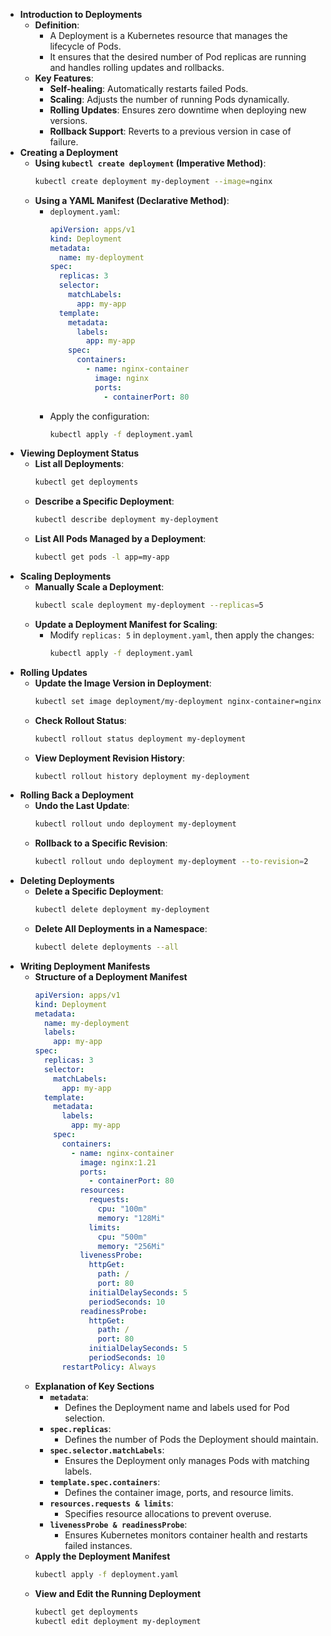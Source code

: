 - **Introduction to Deployments**
	- **Definition**:
		- A Deployment is a Kubernetes resource that manages the lifecycle of Pods.
		- It ensures that the desired number of Pod replicas are running and handles rolling updates and rollbacks.
	- **Key Features**:
		- **Self-healing**: Automatically restarts failed Pods.
		- **Scaling**: Adjusts the number of running Pods dynamically.
		- **Rolling Updates**: Ensures zero downtime when deploying new versions.
		- **Rollback Support**: Reverts to a previous version in case of failure.
- **Creating a Deployment**
	- **Using `kubectl create deployment` (Imperative Method)**:
	  ```bash
	  kubectl create deployment my-deployment --image=nginx
	  ```
	- **Using a YAML Manifest (Declarative Method)**:
		- `deployment.yaml`:
		  ```yaml
		  apiVersion: apps/v1
		  kind: Deployment
		  metadata:
		    name: my-deployment
		  spec:
		    replicas: 3
		    selector:
		      matchLabels:
		        app: my-app
		    template:
		      metadata:
		        labels:
		          app: my-app
		      spec:
		        containers:
		          - name: nginx-container
		            image: nginx
		            ports:
		              - containerPort: 80
		  ```
		- Apply the configuration:
		  ```bash
		  kubectl apply -f deployment.yaml
		  ```
- **Viewing Deployment Status**
	- **List all Deployments**:
	  ```bash
	  kubectl get deployments
	  ```
	- **Describe a Specific Deployment**:
	  ```bash
	  kubectl describe deployment my-deployment
	  ```
	- **List All Pods Managed by a Deployment**:
	  ```bash
	  kubectl get pods -l app=my-app
	  ```
- **Scaling Deployments**
	- **Manually Scale a Deployment**:
	  ```bash
	  kubectl scale deployment my-deployment --replicas=5
	  ```
	- **Update a Deployment Manifest for Scaling**:
		- Modify `replicas: 5` in `deployment.yaml`, then apply the changes:
		  ```bash
		  kubectl apply -f deployment.yaml
		  ```
- **Rolling Updates**
	- **Update the Image Version in Deployment**:
	  ```bash
	  kubectl set image deployment/my-deployment nginx-container=nginx:1.21
	  ```
	- **Check Rollout Status**:
	  ```bash
	  kubectl rollout status deployment my-deployment
	  ```
	- **View Deployment Revision History**:
	  ```bash
	  kubectl rollout history deployment my-deployment
	  ```
- **Rolling Back a Deployment**
	- **Undo the Last Update**:
	  ```bash
	  kubectl rollout undo deployment my-deployment
	  ```
	- **Rollback to a Specific Revision**:
	  ```bash
	  kubectl rollout undo deployment my-deployment --to-revision=2
	  ```
- **Deleting Deployments**
	- **Delete a Specific Deployment**:
	  ```bash
	  kubectl delete deployment my-deployment
	  ```
	- **Delete All Deployments in a Namespace**:
	  ```bash
	  kubectl delete deployments --all
	  ```
- **Writing Deployment Manifests**
	- **Structure of a Deployment Manifest**
	  ```yaml
	  apiVersion: apps/v1
	  kind: Deployment
	  metadata:
	    name: my-deployment
	    labels:
	      app: my-app
	  spec:
	    replicas: 3
	    selector:
	      matchLabels:
	        app: my-app
	    template:
	      metadata:
	        labels:
	          app: my-app
	      spec:
	        containers:
	          - name: nginx-container
	            image: nginx:1.21
	            ports:
	              - containerPort: 80
	            resources:
	              requests:
	                cpu: "100m"
	                memory: "128Mi"
	              limits:
	                cpu: "500m"
	                memory: "256Mi"
	            livenessProbe:
	              httpGet:
	                path: /
	                port: 80
	              initialDelaySeconds: 5
	              periodSeconds: 10
	            readinessProbe:
	              httpGet:
	                path: /
	                port: 80
	              initialDelaySeconds: 5
	              periodSeconds: 10
	        restartPolicy: Always
	  ```
	- **Explanation of Key Sections**
		- **`metadata`**:
			- Defines the Deployment name and labels used for Pod selection.
		- **`spec.replicas`**:
			- Defines the number of Pods the Deployment should maintain.
		- **`spec.selector.matchLabels`**:
			- Ensures the Deployment only manages Pods with matching labels.
		- **`template.spec.containers`**:
			- Defines the container image, ports, and resource limits.
		- **`resources.requests & limits`**:
			- Specifies resource allocations to prevent overuse.
		- **`livenessProbe & readinessProbe`**:
			- Ensures Kubernetes monitors container health and restarts failed instances.
	- **Apply the Deployment Manifest**
	  ```bash
	  kubectl apply -f deployment.yaml
	  ```
	- **View and Edit the Running Deployment**
	  ```bash
	  kubectl get deployments
	  kubectl edit deployment my-deployment
	  ```